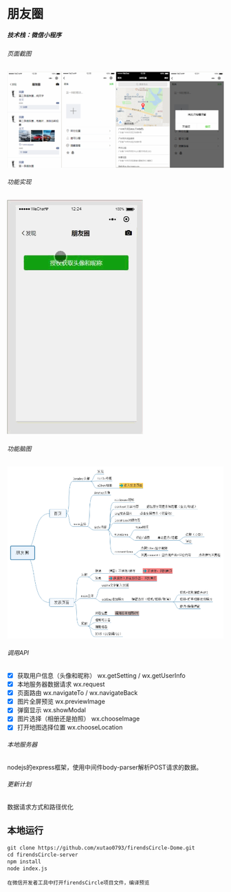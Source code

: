 # 朋友圈
##### 技术栈：微信小程序

###### 页面截图
![功能截图](./firendsCircle/img/img.png)
###### 功能实现
![功能截图](./firendsCircle/img/show.gif)
###### 功能脑图
![功能截图](./firendsCircle/img/mind.png)
###### 调用API
- [X] 获取用户信息（头像和昵称） wx.getSetting / wx.getUserInfo
- [X] 本地服务器数据请求 wx.request
- [X] 页面路由 wx.navigateTo / wx.navigateBack
- [X] 图片全屏预览 wx.previewImage
- [X] 弹窗显示 wx.showModal
- [X] 图片选择（相册还是拍照） wx.chooseImage
- [X] 打开地图选择位置 wx.chooseLocation
###### 本地服务器
nodejs的express框架，使用中间件body-parser解析POST请求的数据。


###### 更新计划
数据请求方式和路径优化

## 本地运行
```
git clone https://github.com/xutao0793/firendsCircle-Dome.git 
cd firendsCircle-server
npm install
node index.js

在微信开发者工具中打开firendsCircle项目文件，编译预览
```

